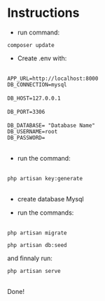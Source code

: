 # Instructions 

- run command:

<code>composer update</code><br>

- Create .env with:<br><br>

<code>APP_URL=http://localhost:8000</code><br>
<code>DB_CONNECTION=mysql<br></code><br>
<code>DB_HOST=127.0.0.1<br></code><br>
<code>DB_PORT=3306<br></code><br>
<code>DB_DATABASE= "Database Name"</code><br>
<code>DB_USERNAME=root</code><br>
<code>DB_PASSWORD=</code><br><br>
</code>


- run the command:<br><br>

<code>php artisan key:generate</code><br><br>

- create database Mysql

- run the commands:<br><br>

<code>php artisan migrate</code><br>

<code>php artisan db:seed</code><br>

and finnaly run:

<code>php artisan serve</code><br><br>

Done!
